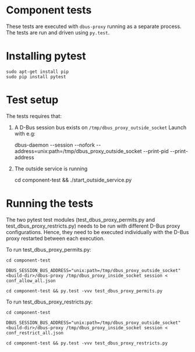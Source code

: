 
Component tests
===============

These tests are executed with `dbus-proxy` running as a separate process. The tests are
run and driven using `py.test`.

Installing pytest
=================

    sudo apt-get install pip
    sudo pip install pytest

Test setup
==========

The tests requires that:

1. A D-Bus session bus exists on `/tmp/dbus_proxy_outside_socket` Launch with e.g:

    dbus-daemon --session --nofork --address=unix:path=/tmp/dbus_proxy_outside_socket --print-pid --print-address

2. The outside service is running

    cd component-test && ./start_outside_service.py

Running the tests
=================

The two pytest test modules (test_dbus_proxy_permits.py and test_dbus_proxy_restricts.py) needs to be run with
different D-Bus proxy configurations. Hence, they need to be executed individually with the D-Bus proxy restarted
between each execution.

To run test_dbus_proxy_permits.py:

    cd component-test

    DBUS_SESSION_BUS_ADDRESS="unix:path=/tmp/dbus_proxy_outside_socket" <build-dir>/dbus-proxy /tmp/dbus_proxy_inside_socket session < conf_allow_all.json

    cd component-test && py.test -vvv test_dbus_proxy_permits.py

To run test_dbus_proxy_restricts.py:

    cd component-test

    DBUS_SESSION_BUS_ADDRESS="unix:path=/tmp/dbus_proxy_outside_socket" <build-dir>/dbus-proxy /tmp/dbus_proxy_inside_socket session < conf_restrict_all.json

    cd component-test && py.test -vvv test_dbus_proxy_restricts.py
